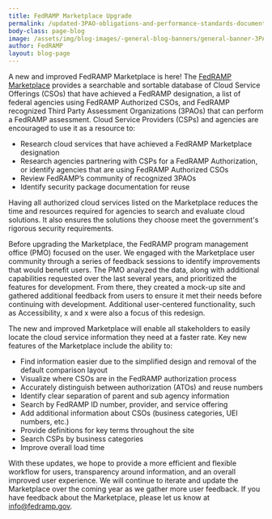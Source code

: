 ```yaml
---
title: FedRAMP Marketplace Upgrade
permalink: /updated-3PAO-obligations-and-performance-standards-document/
body-class: page-blog
image: /assets/img/blog-images/-general-blog-banners/general-banner-3PAO.png
author: FedRAMP
layout: blog-page
---
```

A new and improved FedRAMP Marketplace is here! The <a href="https://marketplace.fedramp.gov" target="_blank" rel="noopener noreferrer">FedRAMP Marketplace</a> provides a searchable and sortable database of Cloud Service Offerings (CSOs) that have achieved a FedRAMP designation, a list of federal agencies using FedRAMP Authorized CSOs, and FedRAMP recognized Third Party Assessment Organizations (3PAOs) that can perform a FedRAMP assessment. Cloud Service Providers (CSPs) and agencies are encouraged to use it as a resource to:
- Research cloud services that have achieved a FedRAMP Marketplace designation
- Research agencies partnering with CSPs for a FedRAMP Authorization, or identify agencies that are using FedRAMP Authorized CSOs 
- Review FedRAMP’s community of recognized 3PAOs
- Identify security package documentation for reuse 

Having all authorized cloud services listed on the Marketplace reduces the time and resources required for agencies to search and evaluate cloud solutions. It also ensures the solutions they choose meet the government's rigorous security requirements.

Before upgrading the Marketplace, the FedRAMP program management office (PMO) focused on the user. We engaged with the Marketplace user community through a series of feedback sessions to identify improvements that would benefit users. The PMO analyzed the data, along with additional capabilities requested over the last several years, and prioritized the features for development. From there, they created a mock-up site and gathered additional feedback from users to ensure it met their needs before continuing with development. Additional user-centered functionality, such as Accessibility, x and x were also a focus of this redesign. 

The new and improved Marketplace will enable all stakeholders to easily locate the cloud service information they need at a faster rate. Key new features of the Marketplace include the ability to:
- Find information easier due to the simplified design and removal of the default comparison layout
- Visualize where CSOs are in the FedRAMP authorization process 
- Accurately distinguish between authorization (ATOs) and reuse numbers
- Identify clear separation of parent and sub agency information 
- Search by FedRAMP ID number, provider, and service offering
- Add additional information about CSOs (business categories, UEI numbers, etc.)
- Provide definitions for key terms throughout the site
- Search CSPs by business categories
- Improve overall load time

With these updates, we hope to provide a more efficient and flexible workflow for users, transparency around information, and an overall improved user experience. We will continue to iterate and update the Marketplace over the coming year as we gather more user feedback. If you have feedback about the Marketplace, please let us know at <a href="mailto:info@fedramp.gov">info@fedramp.gov</a>. 
